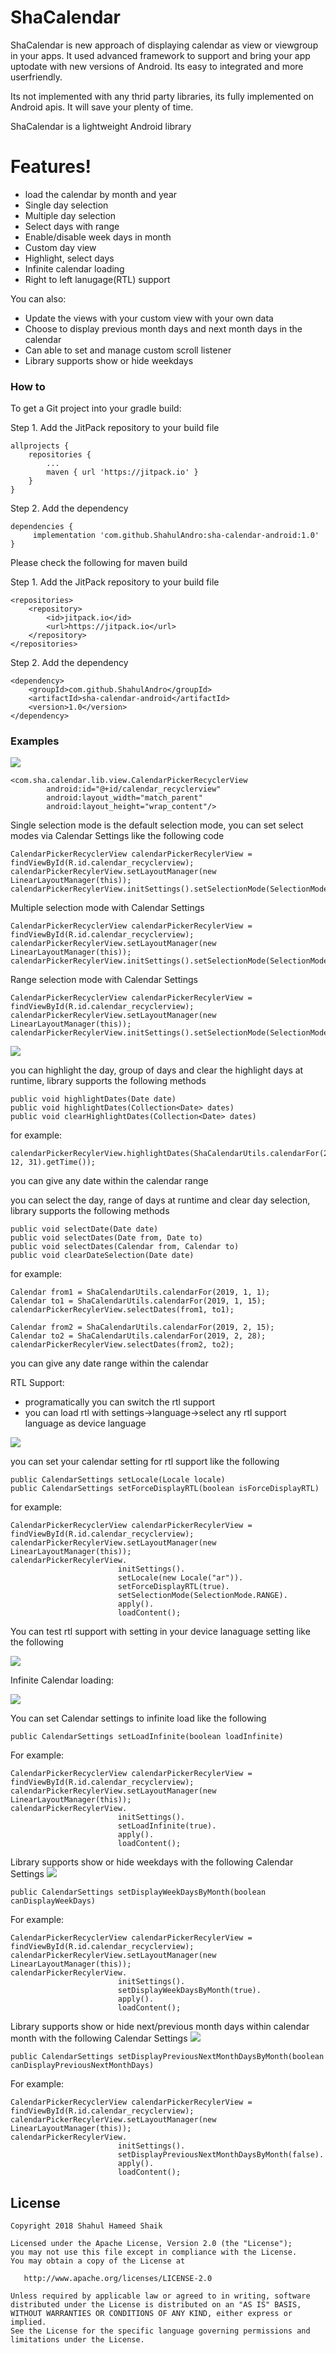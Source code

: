 # ShaCalendar

ShaCalendar is new approach of displaying calendar as view or viewgroup in your apps.
It used advanced framework to support and bring your app uptodate with new versions of Android.
Its easy to integrated and more userfriendly.

Its not implemented with any thrid party libraries, its fully implemented on Android apis.
It will save your plenty of time.

ShaCalendar is a lightweight Android library

# Features!
  - load the calendar by month and year
  - Single day selection
  - Multiple day selection
  - Select days with range
  - Enable/disable week days in month
  - Custom day view
  - Highlight, select days
  - Infinite calendar loading
  - Right to left lanugage(RTL) support

You can also:
  - Update the views with your custom view with your own data
  - Choose to display previous month days and next month days in the calendar
  - Can able to set and manage custom scroll listener
  - Library supports show or hide weekdays

### How to

To get a Git project into your gradle build:

Step 1. Add the JitPack repository to your build file
```
allprojects {
	repositories {
		...
		maven { url 'https://jitpack.io' }
	}
}
```
Step 2. Add the dependency
```
dependencies {
	 implementation 'com.github.ShahulAndro:sha-calendar-android:1.0'
}

```

Please check the following for maven build

Step 1. Add the JitPack repository to your build file
```
<repositories>
	<repository>
		<id>jitpack.io</id>
		<url>https://jitpack.io</url>
	</repository>
</repositories>
```
Step 2. Add the dependency
```
<dependency>
	<groupId>com.github.ShahulAndro</groupId>
	<artifactId>sha-calendar-android</artifactId>
	<version>1.0</version>
</dependency>
```

### Examples
![](single_multiple_range_day_selection.gif)
```
<com.sha.calendar.lib.view.CalendarPickerRecyclerView
        android:id="@+id/calendar_recyclerview"
        android:layout_width="match_parent"
        android:layout_height="wrap_content"/>
```
Single selection mode is the default selection mode, you can set select modes via Calendar Settings like the following code
```
CalendarPickerRecyclerView calendarPickerRecylerView = findViewById(R.id.calendar_recyclerview);
calendarPickerRecylerView.setLayoutManager(new LinearLayoutManager(this));
calendarPickerRecylerView.initSettings().setSelectionMode(SelectionMode.SINGLE).apply().loadContent();
```

Multiple selection mode with Calendar Settings
```
CalendarPickerRecyclerView calendarPickerRecylerView = findViewById(R.id.calendar_recyclerview);
calendarPickerRecylerView.setLayoutManager(new LinearLayoutManager(this));
calendarPickerRecylerView.initSettings().setSelectionMode(SelectionMode.MULTIPLE).apply().loadContent();
```
Range selection mode with Calendar Settings
```
CalendarPickerRecyclerView calendarPickerRecylerView = findViewById(R.id.calendar_recyclerview);
calendarPickerRecylerView.setLayoutManager(new LinearLayoutManager(this));
calendarPickerRecylerView.initSettings().setSelectionMode(SelectionMode.RANGE).apply().loadContent();
```
![](highlight_select_range_days.gif)

you can highlight the day, group of days and clear the highlight days at runtime, library supports the following methods
```
public void highlightDates(Date date)
public void highlightDates(Collection<Date> dates)
public void clearHighlightDates(Collection<Date> dates)
```
for example:
```
calendarPickerRecylerView.highlightDates(ShaCalendarUtils.calendarFor(2018, 12, 31).getTime());
```
you can give any date within the calendar range

you can select the day, range of days at runtime and clear day selection, library supports the following methods
```
public void selectDate(Date date)
public void selectDates(Date from, Date to)
public void selectDates(Calendar from, Calendar to)
public void clearDateSelection(Date date)
```
for example:
```
Calendar from1 = ShaCalendarUtils.calendarFor(2019, 1, 1);
Calendar to1 = ShaCalendarUtils.calendarFor(2019, 1, 15);
calendarPickerRecylerView.selectDates(from1, to1);

Calendar from2 = ShaCalendarUtils.calendarFor(2019, 2, 15);
Calendar to2 = ShaCalendarUtils.calendarFor(2019, 2, 28);
calendarPickerRecylerView.selectDates(from2, to2);
```
you can give any date range within the calendar


RTL Support:
- programatically you can switch the rtl support
- you can load rtl with settings->language->select any rtl support language as device language

![](rtl_support.gif)

you can set your calendar setting for rtl support like the following
```
public CalendarSettings setLocale(Locale locale)
public CalendarSettings setForceDisplayRTL(boolean isForceDisplayRTL)
```
for example:
```
CalendarPickerRecyclerView calendarPickerRecylerView = findViewById(R.id.calendar_recyclerview);
calendarPickerRecylerView.setLayoutManager(new LinearLayoutManager(this));
calendarPickerRecylerView.
                        initSettings().
                        setLocale(new Locale("ar")).
                        setForceDisplayRTL(true).
                        setSelectionMode(SelectionMode.RANGE).
                        apply().
                        loadContent();
```

You can test rtl support with setting in your device lanaguage setting like the following

![](rtl_support_from_settings.gif)

Infinite Calendar loading:

![](infinite_calendar_load.gif)

You can set Calendar settings to infinite load like the following
```
public CalendarSettings setLoadInfinite(boolean loadInfinite)
```
For example:
```
CalendarPickerRecyclerView calendarPickerRecylerView = findViewById(R.id.calendar_recyclerview);
calendarPickerRecylerView.setLayoutManager(new LinearLayoutManager(this));
calendarPickerRecylerView.
                        initSettings().
                        setLoadInfinite(true).
                        apply().
                        loadContent();
```

Library supports show or hide weekdays with the following Calendar Settings
![](without_weekdays.gif)
```
public CalendarSettings setDisplayWeekDaysByMonth(boolean canDisplayWeekDays)
```
For example:
```
CalendarPickerRecyclerView calendarPickerRecylerView = findViewById(R.id.calendar_recyclerview);
calendarPickerRecylerView.setLayoutManager(new LinearLayoutManager(this));
calendarPickerRecylerView.
                        initSettings().
                        setDisplayWeekDaysByMonth(true).
                        apply().
                        loadContent();
```

Library supports show or hide next/previous month days within calendar month with the following Calendar Settings
![](previous_next_months_days.gif)
```
public CalendarSettings setDisplayPreviousNextMonthDaysByMonth(boolean canDisplayPreviousNextMonthDays)
```
For example:
```
CalendarPickerRecyclerView calendarPickerRecylerView = findViewById(R.id.calendar_recyclerview);
calendarPickerRecylerView.setLayoutManager(new LinearLayoutManager(this));
calendarPickerRecylerView.
                        initSettings().
                        setDisplayPreviousNextMonthDaysByMonth(false).
                        apply().
                        loadContent();
```

License
-------

    Copyright 2018 Shahul Hameed Shaik

    Licensed under the Apache License, Version 2.0 (the "License");
    you may not use this file except in compliance with the License.
    You may obtain a copy of the License at

       http://www.apache.org/licenses/LICENSE-2.0

    Unless required by applicable law or agreed to in writing, software
    distributed under the License is distributed on an "AS IS" BASIS,
    WITHOUT WARRANTIES OR CONDITIONS OF ANY KIND, either express or implied.
    See the License for the specific language governing permissions and
    limitations under the License.